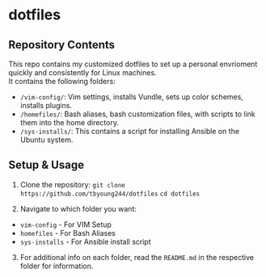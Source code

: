 # dotfiles

## Repository Contents
This repo contains my customized dotfiles to set up a personal envrioment quickly and consistently for Linux machines. <br>
It contains the following folders:
- `/vim-config/`: Vim settings, installs Vundle, sets up color schemes, installs plugins.
- `/homefiles/`: Bash aliases, bash customization files, with scripts to link them into the home directory.
- `/sys-installs/`: This contains a script for installing Ansible on the Ubuntu system.

## Setup & Usage
1. Clone the repository:
``` git clone https://github.com/tbyoung244/dotfiles ```
``` cd dotfiles ```

2. Navigate to which folder you want:
- `vim-config` - For VIM Setup
- `homefiles` - For Bash Aliases
- `sys-installs` - For Ansible install script

3. For additional info on each folder, read the `README.md` in the respective folder for information.
